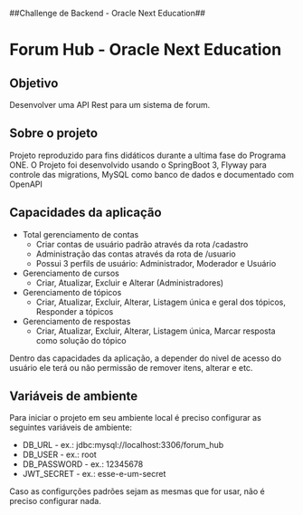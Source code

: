 
##Challenge de Backend - Oracle Next Education##

# Forum Hub - Oracle Next Education

## Objetivo
Desenvolver uma API Rest para um sistema de forum.

## Sobre o projeto
Projeto reproduzido para fins didáticos durante a ultima fase do Programa ONE.
O Projeto foi desenvolvido usando o SpringBoot 3, Flyway para controle das migrations, MySQL como banco de dados e documentado com OpenAPI

## Capacidades da aplicação

- Total gerenciamento de contas
  - Criar contas de usuário padrão através da rota /cadastro
  - Administração das contas através da rota de /usuario
  - Possui 3 perfils de usuário: Administrador, Moderador e Usuário
- Gerenciamento de cursos
  - Criar, Atualizar, Excluir e Alterar (Administradores)
- Gerenciamento de tópicos
  - Criar, Atualizar, Excluir, Alterar, Listagem única e geral dos tópicos, Responder a tópicos
- Gerenciamento de respostas
  - Criar, Atualizar, Excluir, Alterar, Listagem única, Marcar resposta como solução do tópico

Dentro das capacidades da aplicação, a depender do nivel de acesso do usuário ele terá ou não permissão de remover itens, alterar e etc.

## Variáveis de ambiente
Para iniciar o projeto em seu ambiente local é preciso configurar as seguintes variáveis de ambiente:

- DB_URL - ex.: jdbc:mysql://localhost:3306/forum_hub
- DB_USER - ex.: root
- DB_PASSWORD - ex.: 12345678
- JWT_SECRET - ex.: esse-e-um-secret

Caso as configurções padrões sejam as mesmas que for usar, não é preciso configurar nada.
